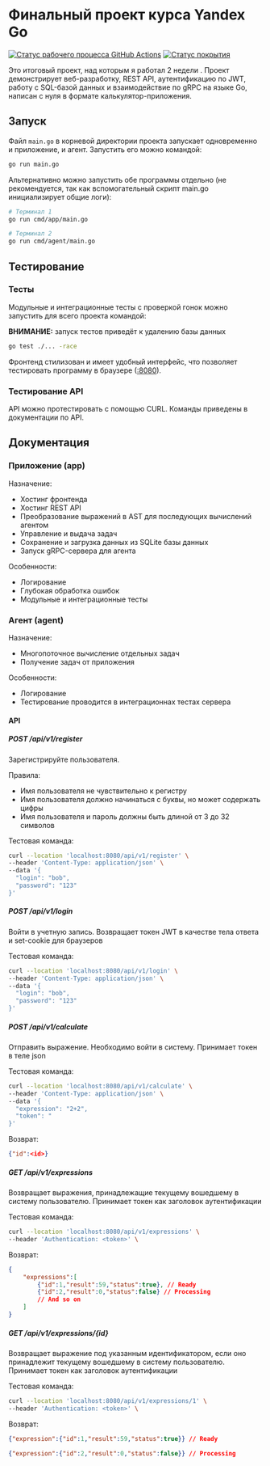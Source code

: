 # Финальный проект курса Yandex Go

[![Статус рабочего процесса GitHub Actions](https://img.shields.io/github/actions/workflow/status/Leo-MathGuy/YandexLMS_Final/go.yml?label=tests)](https://github.com/Leo-MathGuy/YandexLMS_Final/actions/workflows/go.yml)
[![Статус покрытия](https://coveralls.io/repos/github/Leo-MathGuy/YandexLMS_Final/badge.svg?branch=main)](https://coveralls.io/github/Leo-MathGuy/YandexLMS_Final?branch=main)

Это итоговый проект, над которым я работал 2 недели
.
Проект демонстрирует веб-разработку, REST API, аутентификацию по JWT, работу с SQL-базой данных и взаимодействие по gRPC на языке Go, написан с нуля в формате калькулятор-приложения.

## Запуск

Файл `main.go` в корневой директории проекта запускает одновременно и приложение, и агент. Запустить его можно командой:

```bash
go run main.go
```

Альтернативно можно запустить обе программы отдельно (не рекомендуется, так как вспомогательный скрипт main.go инициализирует общие логи):

```bash
# Терминал 1
go run cmd/app/main.go

# Терминал 2
go run cmd/agent/main.go
```

## Тестирование

### Тесты

Модульные и интеграционные тесты с проверкой гонок можно запустить для всего проекта командой:

**ВНИМАНИЕ:** запуск тестов приведёт к удалению базы данных

```bash
go test ./... -race
```

Фронтенд стилизован и имеет удобный интерфейс, что позволяет тестировать программу в браузере ([:8080](localhost:8080)).

### Тестирование API

API можно протестировать с помощью CURL. Команды приведены в документации по API.

## Документация

### Приложение (app)

Назначение:

* Хостинг фронтенда
* Хостинг REST API
* Преобразование выражений в AST для последующих вычислений агентом
* Управление и выдача задач
* Сохранение и загрузка данных из SQLite базы данных
* Запуск gRPC-сервера для агента

Особенности:

* Логирование
* Глубокая обработка ошибок
* Модульные и интеграционные тесты

### Агент (agent)

Назначение:

* Многопоточное вычисление отдельных задач
* Получение задач от приложения

Особенности:

* Логирование
* Тестирование проводится в интеграционнах тестах сервера

#### API

##### POST /api/v1/register

Зарегистрируйте пользователя.

Правила:

* Имя пользователя не чувствительно к регистру
* Имя пользователя должно начинаться с буквы, но может содержать цифры
* Имя пользователя и пароль должны быть длиной от 3 до 32 символов

Тестовая команда:

```bash
curl --location 'localhost:8080/api/v1/register' \
--header 'Content-Type: application/json' \
--data '{
  "login": "bob",
  "password": "123"
}'
```

##### POST /api/v1/login

Войти в учетную запись. Возвращает токен JWT в качестве тела ответа и set-cookie для браузеров

Тестовая команда:

```bash
curl --location 'localhost:8080/api/v1/login' \
--header 'Content-Type: application/json' \
--data '{
  "login": "bob",
  "password": "123"
}'
```

##### POST /api/v1/calculate

Отправить выражение. Необходимо войти в систему. Принимает токен в теле json

Тестовая команда:

```bash
curl --location 'localhost:8080/api/v1/calculate' \
--header 'Content-Type: application/json' \
--data '{
  "expression": "2+2",
  "token": "
}'
```

Возврат:

```json
{"id":<id>}
```

##### GET /api/v1/expressions

Возвращает выражения, принадлежащие текущему вошедшему в систему пользователю. Принимает токен как заголовок аутентификации

Тестовая команда:

```bash
curl --location 'localhost:8080/api/v1/expressions' \
--header 'Authentication: <token>' \
```

Возврат:

```json
{
    "expressions":[
        {"id":1,"result":59,"status":true}, // Ready
        {"id":2,"result":0,"status":false} // Processing
        // And so on
    ]
}
```

##### GET /api/v1/expressions/{id}

Возвращает выражение под указанным идентификатором, если оно принадлежит текущему вошедшему в систему пользователю. Принимает токен как заголовок аутентификации

Тестовая команда:

```bash
curl --location 'localhost:8080/api/v1/expressions/1' \
--header 'Authentication: <token>' \
```

Возврат:

```json
{"expression":{"id":1,"result":59,"status":true}} // Ready
```

```json
{"expression":{"id":2,"result":0,"status":false}} // Processing
```
